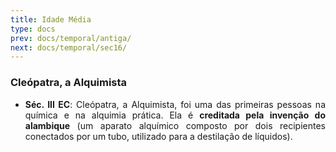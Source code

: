```yaml
---
title: Idade Média
type: docs
prev: docs/temporal/antiga/
next: docs/temporal/sec16/
---
```


<div align="justify">

### Cleópatra, a Alquimista

- **Séc. III EC**: Cleópatra, a Alquimista, foi uma das primeiras pessoas na química e na alquimia prática. Ela é **creditada pela invenção do alambique** (um aparato alquímico composto por dois recipientes conectados por um tubo, utilizado para a destilação de líquidos).

</div>
